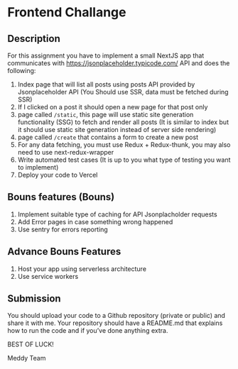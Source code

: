 # Frontend Challange
## Description
For this assignment you have to implement a small NextJS app that communicates with https://jsonplaceholder.typicode.com/ API and does the following:

1. Index page that will list all posts using posts API provided by Jsonplaceholder API (You Should use SSR, data must be fetched during SSR)
2. If I clicked on a post it should open a new page for that post only
3. page called `/static`, this page will use static site generation functionality (SSG) to fetch and render all posts (It is similar to index but it should use static site generation instead of server side rendering)
4. page called `/create` that contains a form to create a new post
6. For any data fetching, you must use Redux + Redux-thunk, you may also need to use next-redux-wrapper
7. Write automated test cases (It is up to you what type of testing you want to implement)
8. Deploy your code to Vercel
## Bouns features (Bouns)
1. Implement suitable type of caching for API Jsonplacholder requests
2. Add Error pages in case something wrong happened
3. Use sentry for errors reporting

## Advance Bouns Features
1. Host your app using serverless architecture
2. Use service workers

## Submission
You should upload your code to a Github repository (private or public) and share it with me. Your repository should have a README.md that explains how to run the code and if you’ve done anything extra.

BEST OF LUCK!

Meddy Team
